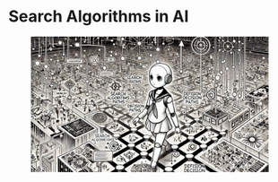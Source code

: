 # Search Algorithms in AI

<div align="left">

<figure><img src="../.gitbook/assets/image.png" alt="" width="563"><figcaption></figcaption></figure>

</div>
